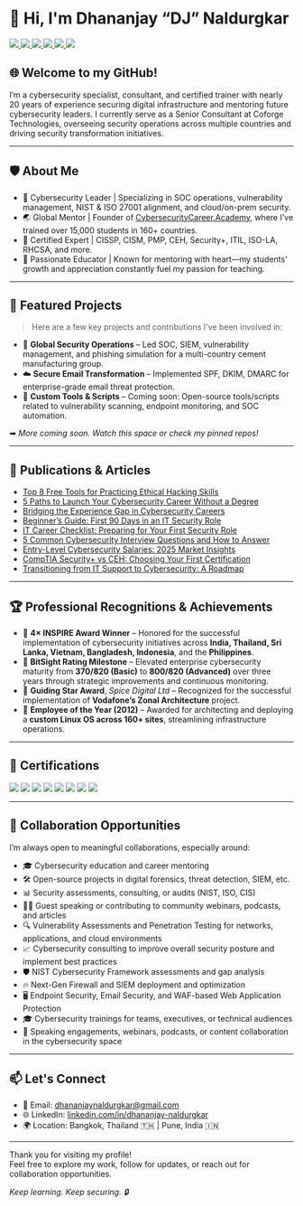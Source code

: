 # 👋 Hi, I'm Dhananjay “DJ” Naldurgkar
<div>
  <a href="https://www.youtube.com/@cybersecuritycareer" target="_blank">
    <img src="https://img.shields.io/badge/YouTube-FF0000?style=for-the-badge&logo=YouTube&logoColor=white" />
  </a>
  <a href="https://www.linkedin.com/in/dhananjay-naldurgkar/" target="_blank">
    <img src="https://img.shields.io/badge/LinkedIn-0A66C2?style=for-the-badge&logo=LinkedIn&logoColor=white" />
  </a>
  <a href="https://www.cybersecuritycareer.academy" target="_blank">
  <img src="https://img.shields.io/badge/My Academy-007BFF?style=for-the-badge&logo=Google%20Chrome&logoColor=white" />
  </a>
  <a href="https://dhananjayn.com" target="_blank">
  <img src="https://img.shields.io/badge/My%20Blog-007BFF?style=for-the-badge&logo=Google%20Chrome&logoColor=white" />
  </a>
  <a href="https://www.instagram.com/dhananjaynaldurgkar/" target="_blank">
  <img src="https://img.shields.io/badge/Instagram-E4405F?style=for-the-badge&logo=Instagram&logoColor=white" />
  </a>
  <a href="https://www.facebook.com/dhananjay.naldurgkar)" target="_blank">
  <img src="https://img.shields.io/badge/Facebook-1877F2?style=for-the-badge&logo=Facebook&logoColor=white" />
  </a>
</div>

## 🌐 Welcome to my GitHub!

I’m a cybersecurity specialist, consultant, and certified trainer with nearly 20 years of experience securing digital infrastructure and mentoring 
future cybersecurity leaders. I currently serve as a Senior Consultant at Coforge Technologies, overseeing security operations across multiple 
countries and driving security transformation initiatives.

---

## 🛡️ About Me

- 🔐 Cybersecurity Leader | Specializing in SOC operations, vulnerability management, NIST & ISO 27001 alignment, and cloud/on-prem security.
- 🌏 Global Mentor | Founder of [CybersecurityCareer.Academy](https://cybersecuritycareer.academy/), where I’ve trained over 15,000 students in 160+ countries.
- 🧠 Certified Expert | CISSP, CISM, PMP, CEH, Security+, ITIL, ISO-LA, RHCSA, and more.
- 💬 Passionate Educator | Known for mentoring with heart—my students' growth and appreciation constantly fuel my passion for teaching.

---

## 🔗 Featured Projects

> Here are a few key projects and contributions I've been involved in:

- 🔐 **Global Security Operations** – Led SOC, SIEM, vulnerability management, and phishing simulation for a multi-country cement manufacturing group.
- ☁️ **Secure Email Transformation** – Implemented SPF, DKIM, DMARC for enterprise-grade email threat protection.
- 🧰 **Custom Tools & Scripts** – Coming soon: Open-source tools/scripts related to vulnerability scanning, endpoint monitoring, and SOC automation.

➡ *More coming soon. Watch this space or check my pinned repos!*

---

## 📄 Publications & Articles

- [Top 8 Free Tools for Practicing Ethical Hacking Skills](https://dhananjayn.com/top-8-free-tools-for-practicing-ethical-hacking-skills/)
- [5 Paths to Launch Your Cybersecurity Career Without a Degree](https://dhananjayn.com/5-paths-to-launch-your-cybersecurity-career-without-a-degree/)
- [Bridging the Experience Gap in Cybersecurity Careers](https://dhananjayn.com/bridging-the-experience-gap-in-cybersecurity-careers/)
- [Beginner’s Guide: First 90 Days in an IT Security Role](https://dhananjayn.com/beginners-guide-first-90-days-in-an-it-security-role/)
- [IT Career Checklist: Preparing for Your First Security Role](https://dhananjayn.com/it-career-checklist-preparing-for-your-first-security-role/)
- [5 Common Cybersecurity Interview Questions and How to Answer](https://dhananjayn.com/5-common-cybersecurity-interview-questions-and-how-to-answer/)
- [Entry-Level Cybersecurity Salaries: 2025 Market Insights](https://dhananjayn.com/entry-level-cybersecurity-salaries-2025-market-insights/)
- [CompTIA Security+ vs CEH: Choosing Your First Certification](https://dhananjayn.com/comptia-security-vs-ceh-choosing-your-first-certification/)
- [Transitioning from IT Support to Cybersecurity: A Roadmap](https://dhananjayn.com/transitioning-from-it-support-to-cybersecurity-a-roadmap/)


---

## 🏆 Professional Recognitions & Achievements 

- 🏅 **4× INSPIRE Award Winner** – Honored for the successful implementation of cybersecurity initiatives across **India, Thailand, Sri Lanka, Vietnam, Bangladesh, Indonesia**, and the **Philippines**.  
- 🥇 **BitSight Rating Milestone** – Elevated enterprise cybersecurity maturity from **370/820 (Basic)** to **800/820 (Advanced)** over three years through strategic improvements and continuous monitoring.  
- 🌟 **Guiding Star Award**, *Spice Digital Ltd* – Recognized for the successful implementation of **Vodafone’s Zonal Architecture** project.  
- 🧾 **Employee of the Year (2012)** – Awarded for architecting and deploying a **custom Linux OS across 160+ sites**, streamlining infrastructure operations.

---

## 📜 Certifications

<div>
  <img src="https://img.shields.io/badge/-CISSP-003366?&style=for-the-badge&logo=ISC2&logoColor=white" />
  <img src="https://img.shields.io/badge/-CISM-002b36?&style=for-the-badge&logo=ISACA&logoColor=white" />
  <img src="https://img.shields.io/badge/-CEH%20v10-AA0000?&style=for-the-badge&logo=CEH&logoColor=white" />
  <img src="https://img.shields.io/badge/-CompTIA-FF0000?&style=for-the-badge&logo=CompTIA&logoColor=white" />
  <img src="https://img.shields.io/badge/-ITIL%204-5A2C84?&style=for-the-badge&logo=Axelos&logoColor=white" />
  <img src="https://img.shields.io/badge/-RHCSA-AA0000?&style=for-the-badge&logo=RedHat&logoColor=white" />
  <img src="https://img.shields.io/badge/-MCP-00ADEF?&style=for-the-badge&logo=Microsoft&logoColor=white" />
  <img src="https://img.shields.io/badge/-ISO%2027001%20LA-000000?&style=for-the-badge&logo=ISO&logoColor=white" />
</div>



---

## 🤝 Collaboration Opportunities

I’m always open to meaningful collaborations, especially around:

- 🎓 Cybersecurity education and career mentoring
- 🛠️ Open-source projects in digital forensics, threat detection, SIEM, etc.
- 📊 Security assessments, consulting, or audits (NIST, ISO, CIS)
- 🧑‍🏫 Guest speaking or contributing to community webinars, podcasts, and articles
- 🔍 Vulnerability Assessments and Penetration Testing for networks, applications, and cloud environments
- 📈 Cybersecurity consulting to improve overall security posture and implement best practices
- 🛡️ NIST Cybersecurity Framework assessments and gap analysis
- 🔥 Next-Gen Firewall and SIEM deployment and optimization
- 🖥️ Endpoint Security, Email Security, and WAF-based Web Application Protection
- 🎓 Cybersecurity trainings for teams, executives, or technical audiences
- 📢 Speaking engagements, webinars, podcasts, or content collaboration in the cybersecurity space

---

## 📫 Let's Connect

- 📧 Email: [dhananjaynaldurgkar@gmail.com](mailto:dhananjaynaldurgkar@gmail.com)  
- 🌐 LinkedIn: [linkedin.com/in/dhananjay-naldurgkar](https://www.linkedin.com/in/dhananjay-naldurgkar/)  
- 🌍 Location: Bangkok, Thailand 🇹🇭 | Pune, India 🇮🇳  

---

Thank you for visiting my profile!  
Feel free to explore my work, follow for updates, or reach out for collaboration opportunities.

*Keep learning. Keep securing. 🔒*
```
